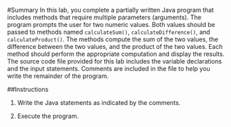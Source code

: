 #Summary
In this lab, you complete a partially written Java program that includes methods that require multiple parameters (arguments). The program prompts the user for two numeric values. Both values should be passed to methods named `calculateSum()`, `calculateDifference()`, and `calculateProduct()`. The methods compute the sum of the two values, the difference between the two values, and the product of the two values. Each method should perform the appropriate computation and display the results. The source code file provided for this lab includes the variable declarations and the input statements. Comments are included in the file to help you write the remainder of the program.

##Instructions
1. Write the Java statements as indicated by the comments.
2) Execute the program.